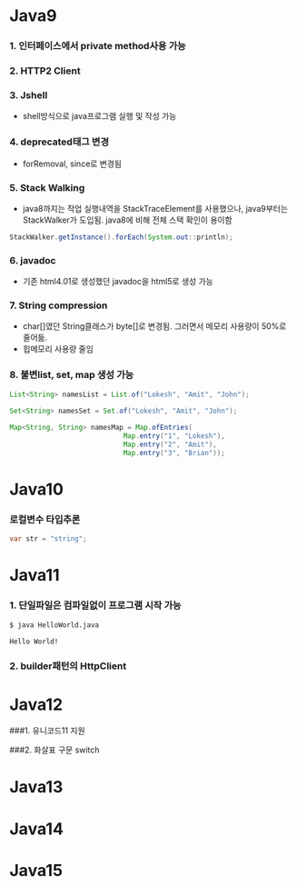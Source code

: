 # Java9
### 1. 인터페이스에서 private method사용 가능

### 2. HTTP2 Client

### 3. Jshell
- shell방식으로 java프로그램 실행 및 작성 가능

### 4. deprecated태그 변경
- forRemoval, since로 변경됨

### 5. Stack Walking
- java8까지는 작업 실행내역을 StackTraceElement를 사용했으나,
java9부터는 StackWalker가 도입됨. java8에 비해 전체 스택 확인이 용이함
```java
StackWalker.getInstance().forEach(System.out::println);
```

### 6. javadoc
- 기존 html4.01로 생성했던 javadoc을 html5로 생성 가능

### 7. String compression
- char[]였던 String클래스가 byte[]로 변경됨. 그러면서 메모리 사용량이 50%로 줄어듦.
- 힙메모리 사용량 줄임

### 8. 불변list, set, map 생성 가능
```java
List<String> namesList = List.of("Lokesh", "Amit", "John");
 
Set<String> namesSet = Set.of("Lokesh", "Amit", "John");

Map<String, String> namesMap = Map.ofEntries(
                            Map.entry("1", "Lokesh"),
                            Map.entry("2", "Amit"),
                            Map.entry("3", "Brian"));
```


# Java10
### 로컬변수 타입추론
```java
var str = "string";
```


# Java11

### 1. 단일파일은 컴파일없이 프로그램 시작 가능
```bash
$ java HelloWorld.java

Hello World!
```

### 2. builder패턴의 HttpClient



# Java12

###1. 유니코드11 지원

###2. 화살표 구문 switch

# Java13


# Java14


# Java15

